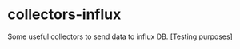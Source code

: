 collectors-influx
=================

Some useful collectors to send data to influx DB. [Testing purposes]
